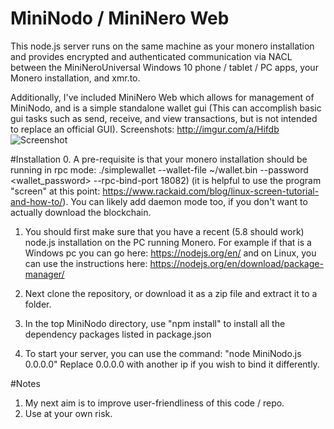 # MiniNodo / MiniNero Web
This node.js server runs on the same machine as your monero installation and provides encrypted and authenticated communication via NACL between the MiniNeroUniversal Windows 10 phone / tablet / PC apps, your Monero installation, and xmr.to. 

Additionally, I've included MiniNero Web which allows for management of MiniNodo, and is a simple standalone wallet gui (This can accomplish basic gui tasks such as send, receive, and view transactions, but is not intended to replace an official GUI). 
Screenshots: http://imgur.com/a/Hifdb
![Screenshot](http://i.imgur.com/MmYzTlM.png)

#Installation
0. A pre-requisite is that your monero installation should be running in rpc mode: ./simplewallet --wallet-file ~/wallet.bin --password <wallet_password> --rpc-bind-port 18082)   (it is helpful to use the program "screen" at this point: https://www.rackaid.com/blog/linux-screen-tutorial-and-how-to/). You can likely add daemon mode too, if you don't want to actually download the blockchain.

1. You should first make sure that you have a recent (5.8 should work) node.js installation on the PC running Monero. For example if that is a Windows pc you can go here: https://nodejs.org/en/ and on Linux, you can use the instructions here: https://nodejs.org/en/download/package-manager/

2. Next clone the repository, or download it as a zip file and extract it to a folder. 

3. In the top MiniNodo directory, use "npm install" to install all the dependency packages listed in package.json

4. To start your server, you can use the command: "node MiniNodo.js 0.0.0.0"  Replace 0.0.0.0 with another ip if you wish to bind it differently.  


#Notes
1. My next aim is to improve user-friendliness of this code / repo. 
2. Use at your own risk. 


